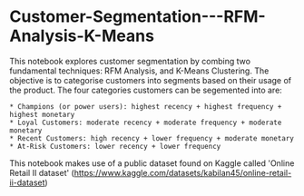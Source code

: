 # Customer-Segmentation---RFM-Analysis-K-Means

This notebook explores customer segmentation by combing two fundamental techniques: RFM Analysis, and K-Means Clustering.
The objective is to categorise customers into segments based on their usage of the product. The four categories customers can be segemented into are:

    * Champions (or power users): highest recency + highest frequency + highest monetary
    * Loyal Customers: moderate recency + moderate frequency + moderate monetary
    * Recent Customers: high recency + lower frequency + moderate monetary
    * At-Risk Customers: lower recency + lower frequency


    
This notebook makes use of a public dataset found on Kaggle called 'Online Retail II dataset' (https://www.kaggle.com/datasets/kabilan45/online-retail-ii-dataset)
